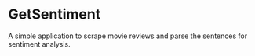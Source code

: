 GetSentiment
============

A simple application to scrape movie reviews and parse the sentences for sentiment analysis. 
